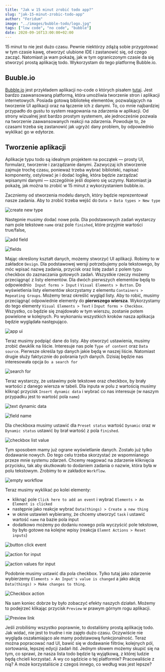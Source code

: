 ```yaml
---
title: "Jak w 15 minut zrobić todo app?"
slug: "jak-15-minut-zrobic-todo-app"
author: "Feridum"
image: "../images/bubble-todo/logo.jpg"
tags: ["low code", "no code", "bubble"]
date: 2020-09-16T13:00:00+02:00
---
```


15 minut to nie jest dużo czasu. Pewnie niektórzy zdążą sobie przygotować w tym czasie kawę, otworzyć ulubione IDE i zastanowić się, od czego zacząć. Natomiast ja wam pokażę, jak w tym ograniczonym czasie da się stworzyć prostą aplikację todo. Wykorzystam do tego platformę Bubble.io.

<!--more-->

## Buuble.io

[Bubble.io](http://bubble.io) jest przykładem aplikacji no-code o których pisałem [tutaj](https://fsgeek.pl/post/czym-jest-low-code-no-code). Jest bardzo zaawansowaną platformą, która umożliwia tworzenie stron i aplikacji internetowych. Posiada gotową bibliotekę elementów, pozwalających na tworzenie UI aplikacji oraz na łączenie ich z danymi. To, co mnie najbardziej przypadło do gustu to system reagowania na zdarzenia w aplikacji. Od strony wizualnej jest bardzo prostym systemem, ale jednocześnie pozwala na tworzenie zaawansowanych reakcji na zdarzenia. Powoduje to, że czasami trzeba się zastanowić jak ugryźć dany problem, by odpowiednio wyklikać go w edytorze.

## Tworzenie aplikacji

Aplikacje typu todo są idealnym projektem na początek — prosty UI, formularz, tworzenie i zarządzanie danymi. Zazwyczaj ich stworzenie zajmuje trochę czasu, ponieważ trzeba wybrać biblioteki, napisać komponenty, ostylować je i dodać logikę, która będzie zarządzać wpisanymi danymi — szczególnie jeśli dopiero się uczymy. Natomiast ja pokażę, jak można to zrobić w 15 minut z wykorzystaniem bubble.io. 

Zaczniemy od stworzenia modelu danych, który będzie reprezentował nasze zadania. Aby to zrobić trzeba wejść do `Data > Data types > New type` 

![create new type](../images/bubble-todo/create_type.png)

Następnie musimy dodać nowe pola. Dla podstawowych zadań wystarczy nam pole tekstowe `name` oraz pole `finished`, które przyjmie wartości true/false,

![add field](../images/bubble-todo/add_field.png)

![fields](../images/bubble-todo/fields.png)

Mając określony kształt danych, możemy stworzyć UI aplikacji. Robimy to w zakładce `Design`. Dla podstawowej wersji potrzebujemy pola tekstowego, by móc wpisać nazwę zadania, przycisk oraz listę zadań z polem typu checkbox do zaznaczania gotowych zadań. Wszystkie rzeczy możemy przeciągnąć z listy elementów. Dla dwóch pierwszych elementów będą to odpowiednio ` Input forms > Input` i `Visual Elements > Button`. Do wyświetlenia listy elementów skorzystamy z elementu `Containers > Repeating Groups`. Możemy teraz określić wygląd listy. Aby to robić, musimy przeciągnąć odpowiednie elementy do **pierwszego wiersza**. Wykorzystamy do tego elementy `Visual Elements > Text` i `Input forms > Checkbox`. Wszystko, co będzie się znajdowało w tym wierszu, zostanie potem powielone w kolejnych. Po wykonaniu wszystkich kroków nasza aplikacja będzie wyglądała następująco.

![app ui](../images/bubble-todo/ui.png)

Teraz musimy podpiąć dane do listy. Aby otworzyć ustawienia, musimy zrobić dwuklik na liście. Interesuje nas pole `Type of content` oraz `Data source`. Pierwsze określa typ danych jakie będą w naszej liście. Natomiast drugie służy faktycznie do pobrania tych danych. Dzisiaj będzie nas interesowała opcja `Do a search for`

![search for](../images/bubble-todo/search-for.png)

Teraz wystarczy, że ustawimy pole tekstowe oraz checkbox, by brały wartości z danego wiersza w tabeli. Dla inputa w polu z wartością musimy kliknąć przycisk `Insert dynamic data` i wybrać co nas interesuje (w naszym przypadku jest to wartość pola `name`) 

![text dynamic data](../images/bubble-todo/dynamic_data.jpg)

![field name](../images/bubble-todo/field_name.png)

Dla checkboxa musimy ustawić dla `Preset status` wartość `Dynamic` oraz w `Dynamic status` ustawić by brał wartość z pola `finished`.

![checkbox list value](../images/bubble-todo/checkbox.png)

Tym sposobem mamy już ograne wyświetlanie danych. Zostało już tylko dodawanie nowych. Do tego celu trzeba skorzystać ze wspomnianego przeze mnie systemu zdarzeń. Chcemy reagować na zdarzenie kliknięcia przycisku, tak aby skutkowało to dodaniem zadania o nazwie, która była w polu tekstowym. Zrobimy to w zakładce `Workflow`.

![empty workflow](../images/bubble-todo/workflow.png)

Teraz musimy wyklikać po kolei elementy: 

- kliknąć pole `Click here to add an event` i wybrać `Elements > An Element is clicked`
- następnie jako reakcje wybrać `Data(things) > Create a new thing`
- w oknie ustawień wybieramy, że chcemy utworzyć `task` i ustawić wartość `name` na bazie pola input
- dodatkowo możemy po dodaniu nowego pola wyczyścić pole tekstowe, by było gotowe na kolejne wpisy (reakcja `Elemnt Actions > Reset inputs`)

![button click event](../images/bubble-todo/event.png)

![action for input](../images/bubble-todo/action.png)

![action values for input](../images/bubble-todo/action_value.png)

Podobnie musimy ustawić dla pola checkbox. Tylko tutaj jako zdarzenie wybierzemy `Elements > An Input's value is changed` a jako akcję `Data(things) > Make changes to thing`.

![Checkbox action](../images/bubble-todo/checkbox_action.png)

Na sam koniec dobrze by było zobaczyć efekty naszych działań. Możemy to podejrzeć klikając przycisk `Preview` w prawym górnym rogu aplikacji.

![Preview link](../images/bubble-todo/preview.png)

Jeśli zrobiliśmy wszystko poprawnie, to dostaliśmy prostą aplikację todo. Jak widać, nie jest to trudne i nie zajęło dużo czasu. Oczywiście nie wygląda oszałamiająco ale mamy podstawową funkcjonalność. Teraz można popracować nad UI, bawić się w dodawanie filtrów, kolejnych pól, sortowania, lepszej edycji zadań itd. Jednym słowem możemy skupić się na tym, co sprawi, że nasza lista todo będzie tą wyjątkową, z której ludzie będą chcieli korzystać. A wy co sądzicie o tej platformie? Pracowaliście z nią? A może korzystaliście z czegoś innego, co według was jest lepsze?